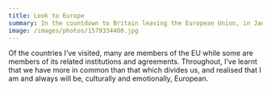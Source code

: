 ```yaml
---
title: Look to Europe
summary: In the countdown to Britain leaving the European Union, in January 2020 I shared 31 images from my travels around Europe.
image: /images/photos/1579334400.jpg
---
```

Of the countries I’ve visited, many are members of the EU while some are members of its related institutions and agreements. Throughout, I’ve learnt that we have more in common than that which divides us, and realised that I am and always will be, culturally and emotionally, European.
